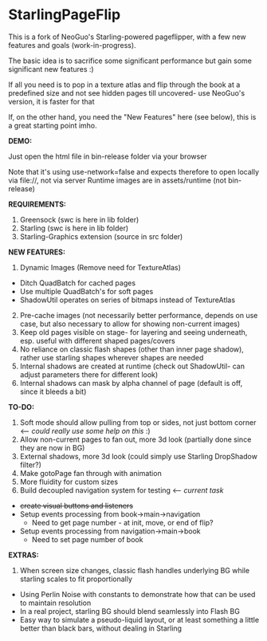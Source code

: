 StarlingPageFlip
================

This is a fork of NeoGuo's Starling-powered pageflipper, with a few new features and goals (work-in-progress).

The basic idea is to sacrifice some significant performance but gain some significant new features :)

If all you need is to pop in a texture atlas and flip through the book at a predefined size and not see hidden pages till uncovered- use NeoGuo's version, it is faster for that

If, on the other hand, you need the "New Features" here (see below), this is a great starting point imho.

**DEMO:**

Just open the html file in bin-release folder via your browser

Note that it's using use-network=false and expects therefore to open locally via file://, not via server
Runtime images are in assets/runtime (not bin-release)

**REQUIREMENTS:**

1. Greensock (swc is here in lib folder)
2. Starling (swc is here in lib folder)
3. Starling-Graphics extension (source in src folder)

**NEW FEATURES:**

1. Dynamic Images (Remove need for TextureAtlas)
  * Ditch QuadBatch for cached pages
  * Use multiple QuadBatch's for soft pages
  * ShadowUtil operates on series of bitmaps instead of TextureAtlas
2. Pre-cache images (not necessarily better performance, depends on use case, but also necessary to allow for showing non-current images)
3. Keep old pages visible on stage- for layering and seeing underneath, esp. useful with different shaped pages/covers
4. No reliance on classic flash shapes (other than inner page shadow), rather use starling shapes wherever shapes are needed
5. Internal shadows are created at runtime (check out ShadowUtil- can adjust parameters there for different look)
6. Internal shadows can mask by alpha channel of page (default is off, since it bleeds a bit)

**TO-DO:**

1. Soft mode should allow pulling from top or sides, not just bottom corner <-- _could really use some help on this_ :)
2. Allow non-current pages to fan out, more 3d look (partially done since they are now in BG)
3. External shadows, more 3d look (could simply use Starling DropShadow filter?)
4. Make gotoPage fan through with animation
5. More fluidity for custom sizes
6. Build decoupled navigation system for testing <-- _current task_
  * ~~create visual buttons and listeners~~
  * Setup events processing from book->main->navigation
    * Need to get page number - at init, move, or end of flip?
  * Setup events processing from navigation->main->book
    * Need to set page number of book
  
**EXTRAS:**

1. When screen size changes, classic flash handles underlying BG while starling scales to fit proportionally
  * Using Perlin Noise with constants to demonstrate how that can be used to maintain resolution
  * In a real project, starling BG should blend seamlessly into Flash BG
  * Easy way to simulate a pseudo-liquid layout, or at least something a little better than black bars, without dealing in Starling